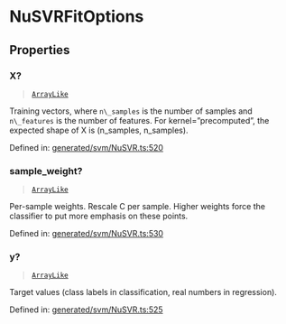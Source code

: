 # NuSVRFitOptions

## Properties

### X?

> [`ArrayLike`](../types/ArrayLike.md)

Training vectors, where `n\_samples` is the number of samples and `n\_features` is the number of features. For kernel=”precomputed”, the expected shape of X is (n\_samples, n\_samples).

Defined in:  [generated/svm/NuSVR.ts:520](https://github.com/transitive-bullshit/scikit-learn-ts/blob/122b3c0/packages/sklearn/src/generated/svm/NuSVR.ts#L520)

### sample\_weight?

> [`ArrayLike`](../types/ArrayLike.md)

Per-sample weights. Rescale C per sample. Higher weights force the classifier to put more emphasis on these points.

Defined in:  [generated/svm/NuSVR.ts:530](https://github.com/transitive-bullshit/scikit-learn-ts/blob/122b3c0/packages/sklearn/src/generated/svm/NuSVR.ts#L530)

### y?

> [`ArrayLike`](../types/ArrayLike.md)

Target values (class labels in classification, real numbers in regression).

Defined in:  [generated/svm/NuSVR.ts:525](https://github.com/transitive-bullshit/scikit-learn-ts/blob/122b3c0/packages/sklearn/src/generated/svm/NuSVR.ts#L525)
